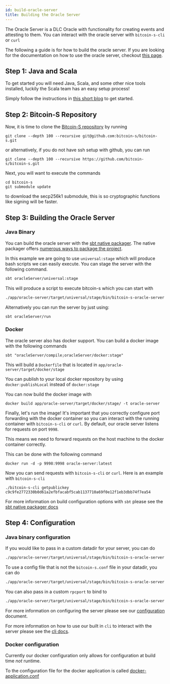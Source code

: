 ```yaml
---
id: build-oracle-server
title: Building the Oracle Server
---
```


The Oracle Server is a DLC Oracle with functionality for creating events and attesting to them.
You can interact with the oracle server with `bitcoin-s-cli` or `curl`

The following a guide is for how to build the oracle server.
If you are looking for the documentation on how to use the oracle server,
checkout [this page](oracle-server.md).

## Step 1: Java and Scala

To get started you will need Java, Scala, and some other nice tools installed, luckily the Scala team has an easy setup process!

Simply follow the instructions in [this short blog](https://www.scala-lang.org/2020/06/29/one-click-install.html) to get started.

## Step 2: Bitcoin-S Repository

Now, it is time to clone the [Bitcoin-S repository](https://github.com/bitcoin-s/bitcoin-s/) by running

```bashrc
git clone --depth 100 --recursive git@github.com:bitcoin-s/bitcoin-s.git
```

or alternatively, if you do not have ssh setup with github, you can run

```bashrc
git clone --depth 100 --recursive https://github.com/bitcoin-s/bitcoin-s.git
```

Next, you will want to execute the commands

```bashrc
cd bitcoin-s
git submodule update
```

to download the secp256k1 submodule, this is so cryptographic functions like signing will be faster.

## Step 3: Building the Oracle Server

### Java Binary

You can build the oracle server with the [sbt native packager](https://github.com/sbt/sbt-native-packager).
The native packager offers [numerous ways to package the project](https://github.com/sbt/sbt-native-packager#examples).

In this example we are going to use `universal:stage` which will produce bash scripts we can easily execute. You can stage the server with the following command.

```bash
sbt oracleServer/universal:stage
```

This will produce a script to execute bitcoin-s which you can start with

```bash
./app/oracle-server/target/universal/stage/bin/bitcoin-s-oracle-server
```

Alternatively you can run the server by just using:

```bash
sbt oracleServer/run
```

### Docker

The oracle server also has docker support. You can build a docker image with the following commands

```
sbt "oracleServer/compile;oracleServer/docker:stage"
```

This will build a `Dockerfile` that is located in `app/oracle-server/target/docker/stage`

You can publish to your local docker repository by using `docker:publishLocal` instead of `docker:stage`

You can now build the docker image with

```
docker build app/oracle-server/target/docker/stage/ -t oracle-server
```

Finally, let's run the image! It's important that you correctly configure port forwarding with the docker container so
you can interact with the running container with `bitcoin-s-cli` or `curl`. By default, our oracle
server listens for requests on port `9998`.

This means we need to forward requests on the host machine to the docker container correctly.

This can be done with the following command
```
docker run -d -p 9998:9998 oracle-server:latest
```

Now you can send requests with `bitcoin-s-cli` or `curl`.
Here is an example with `bitcoin-s-cli`
```
./bitcoin-s-cli getpublickey
c9c9fe2772330b0d61a2efbfacabf5cab1137710a69f0e12f1eb3dbb74f7ea54
```

For more information on build configuration options with `sbt` please see the [sbt native packager docs](https://sbt-native-packager.readthedocs.io/en/latest/formats/docker.html#tasks)


## Step 4: Configuration

### Java binary configuration
If you would like to pass in a custom datadir for your server, you can do

```bash
./app/oracle-server/target/universal/stage/bin/bitcoin-s-oracle-server --datadir /path/to/datadir/
```

To use a config file that is not the `bitcoin-s.conf` file in your datadir, you can do

```bash
./app/oracle-server/target/universal/stage/bin/bitcoin-s-oracle-server --conf /path/to/file.conf
```

You can also pass in a custom `rpcport` to bind to

```bash
./app/oracle-server/target/universal/stage/bin/bitcoin-s-oracle-server --rpcport 12345
```

For more information on configuring the server please see our [configuration](../config/configuration.md) document.

For more information on how to use our built in `cli` to interact with the server please see the [cli docs](../applications/cli.md).

### Docker configuration

Currently our docker configuration only allows for configuration at build time _not_ runtime.

To the configuration file for the docker application is called [docker-application.conf](../../app/oracle-server/src/universal/docker-application.conf)